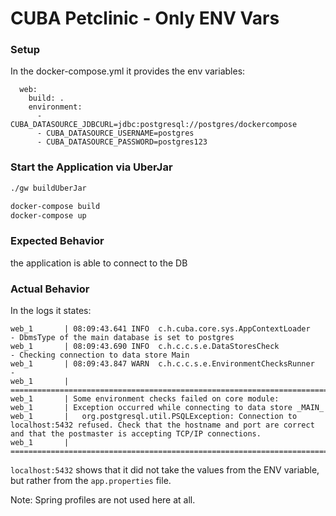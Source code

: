 # CUBA Petclinic - Only ENV Vars


### Setup

In the docker-compose.yml it provides the env variables:

```
  web:
    build: .
    environment:
      - CUBA_DATASOURCE_JDBCURL=jdbc:postgresql://postgres/dockercompose
      - CUBA_DATASOURCE_USERNAME=postgres
      - CUBA_DATASOURCE_PASSWORD=postgres123

```

### Start the Application via UberJar

```bash
./gw buildUberJar

docker-compose build
docker-compose up
```


### Expected Behavior

the application is able to connect to the DB

### Actual Behavior

In the logs it states:

```
web_1       | 08:09:43.641 INFO  c.h.cuba.core.sys.AppContextLoader      - DbmsType of the main database is set to postgres
web_1       | 08:09:43.690 INFO  c.h.c.c.s.e.DataStoresCheck             - Checking connection to data store Main
web_1       | 08:09:43.847 WARN  c.h.c.c.s.e.EnvironmentChecksRunner     - 
web_1       | ===============================================================================================================================================================================
web_1       | Some environment checks failed on core module:
web_1       | Exception occurred while connecting to data store _MAIN_
web_1       |   org.postgresql.util.PSQLException: Connection to localhost:5432 refused. Check that the hostname and port are correct and that the postmaster is accepting TCP/IP connections.
web_1       | ===============================================================================================================================================================================
```

`localhost:5432` shows that it did not take the values from the ENV variable, but rather from the `app.properties` file.

Note: Spring profiles are not used here at all.